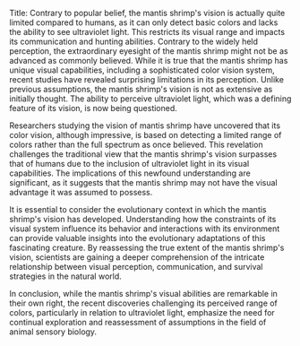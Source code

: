 Title: Contrary to popular belief, the mantis shrimp's vision is actually quite limited compared to humans, as it can only detect basic colors and lacks the ability to see ultraviolet light. This restricts its visual range and impacts its communication and hunting abilities.
Contrary to the widely held perception, the extraordinary eyesight of the mantis shrimp might not be as advanced as commonly believed. While it is true that the mantis shrimp has unique visual capabilities, including a sophisticated color vision system, recent studies have revealed surprising limitations in its perception. Unlike previous assumptions, the mantis shrimp's vision is not as extensive as initially thought. The ability to perceive ultraviolet light, which was a defining feature of its vision, is now being questioned. 

Researchers studying the vision of mantis shrimp have uncovered that its color vision, although impressive, is based on detecting a limited range of colors rather than the full spectrum as once believed. This revelation challenges the traditional view that the mantis shrimp's vision surpasses that of humans due to the inclusion of ultraviolet light in its visual capabilities. The implications of this newfound understanding are significant, as it suggests that the mantis shrimp may not have the visual advantage it was assumed to possess.

It is essential to consider the evolutionary context in which the mantis shrimp's vision has developed. Understanding how the constraints of its visual system influence its behavior and interactions with its environment can provide valuable insights into the evolutionary adaptations of this fascinating creature. By reassessing the true extent of the mantis shrimp's vision, scientists are gaining a deeper comprehension of the intricate relationship between visual perception, communication, and survival strategies in the natural world.

In conclusion, while the mantis shrimp's visual abilities are remarkable in their own right, the recent discoveries challenging its perceived range of colors, particularly in relation to ultraviolet light, emphasize the need for continual exploration and reassessment of assumptions in the field of animal sensory biology.